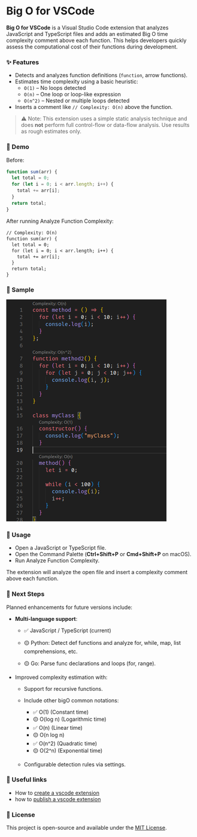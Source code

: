 # Big O for VSCode

**Big O for VSCode** is a Visual Studio Code extension that analyzes JavaScript and TypeScript files and adds an estimated Big O time complexity comment above each function. This helps developers quickly assess the computational cost of their functions during development.

### ✨ Features

- Detects and analyzes function definitions (`function`, arrow functions).
- Estimates time complexity using a basic heuristic:
  - `O(1)` – No loops detected
  - `O(n)` – One loop or loop-like expression
  - `O(n^2)` – Nested or multiple loops detected
- Inserts a comment like `// Complexity: O(n)` above the function.

> ⚠️ Note: This extension uses a simple static analysis technique and does **not** perform full control-flow or data-flow analysis. Use results as rough estimates only.

### 🎥 Demo

Before:

```ts
function sum(arr) {
  let total = 0;
  for (let i = 0; i < arr.length; i++) {
    total += arr[i];
  }
  return total;
}
```

After running Analyze Function Complexity:

```
// Complexity: O(n)
function sum(arr) {
  let total = 0;
  for (let i = 0; i < arr.length; i++) {
    total += arr[i];
  }
  return total;
}
```

### 📎 Sample

![image](images/sample.png)

### 🚀 Usage

- Open a JavaScript or TypeScript file.
- Open the Command Palette (**Ctrl+Shift+P** or **Cmd+Shift+P** on macOS).
- Run Analyze Function Complexity.

The extension will analyze the open file and insert a complexity comment above each function.

### 🔮 Next Steps

Planned enhancements for future versions include:

- **Multi-language support**:

  - ✅ JavaScript / TypeScript (current)

  - 🟡 Python: Detect def functions and analyze for, while, map, list comprehensions, etc.

  - 🟡 Go: Parse func declarations and loops (for, range).

- Improved complexity estimation with:

  - Support for recursive functions.

  - Include other bigO common notations:

    - ✅ O(1) (Constant time)
    - 🟡 O(log n) (Logarithmic time)
    - ✅ O(n) (Linear time)
    - 🟡 O(n log n)
    - ✅ O(n^2) (Quadratic time)
    - 🟡 O(2^n) (Exponential time)

  - Configurable detection rules via settings.

### 🔗 Useful links

- How to [create a vscode extension](https://code-visualstudio-com.translate.goog/api/get-started/your-first-extension?_x_tr_sl=en&_x_tr_tl=pt&_x_tr_hl=pt&_x_tr_pto=tc)
- how to [publish a vscode extension](https://code.visualstudio.com/api/working-with-extensions/publishing-extension#vsce)

### 📄 License

This project is open-source and available under the [MIT License](LICENSE).
